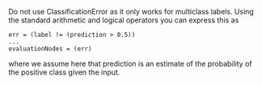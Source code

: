 Do not use ClassificationError as it only works for multiclass labels. Using the standard arithmetic and logical operators you can express this as
```
err = (label != (prediction > 0.5))
...
evaluationNodes = (err)  
```
where we assume here that prediction is an estimate of the probability of the positive class given the input.
